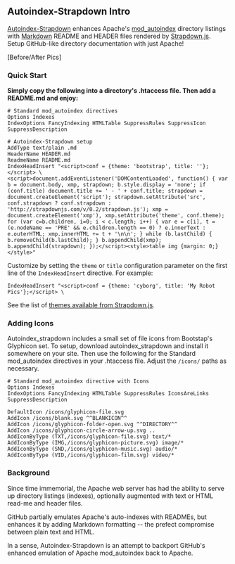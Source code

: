 Autoindex-Strapdown Intro
--------------------------

[Autoindex-Strapdown] enhances Apache's [mod_autoindex] directory listings with
[Markdown] README and HEADER files rendered by [Strapdown.js]. Setup GitHub-like
directory documentation with just Apache!

[Before/After Pics]

### Quick Start

**Simply copy the following into a directory's .htaccess file. Then add a README.md and enjoy:**

<pre style="overflow: auto; white-space: pre; word-wrap: normal;">
<code class="prettyprint"># Standard mod_autoindex directives
Options Indexes
IndexOptions FancyIndexing HTMLTable SuppressRules SuppressIcon SuppressDescription

# Autoindex-Strapdown setup
AddType text/plain .md
HeaderName HEADER.md
ReadmeName README.md
IndexHeadInsert "&lt;script>conf = {theme: 'bootstrap', title: ''};&lt;/script> \
&lt;script>document.addEventListener('DOMContentLoaded', function() { var b = document.body, xmp, strapdown; b.style.display = 'none'; if (conf.title) document.title += ' - ' + conf.title; strapdown = document.createElement('script'); strapdown.setAttribute('src', conf.strapdown ? conf.strapdown : 'http://strapdownjs.com/v/0.2/strapdown.js'); xmp = document.createElement('xmp'), xmp.setAttribute('theme', conf.theme); for (var c=b.children, i=0; i < c.length; i++) { var e = c[i], t = (e.nodeName == 'PRE' && e.children.length == 0) ? e.innerText : e.outerHTML; xmp.innerHTML += t + '\n\n'; } while (b.lastChild) { b.removeChild(b.lastChild); } b.appendChild(xmp); b.appendChild(strapdown); });&lt;/script>&lt;style>table img {margin: 0;}&lt;/style>"
</code></pre>

Customize by setting the `theme` or `title` configuration parameter on the first line of
the `IndexHeadInsert` directive. For example:

`IndexHeadInsert "<script>conf = {theme: 'cyborg', title: 'My Robot Pics'};</script> \`

See the list of [themes available from Strapdown.js][Strapdown.js].

### Adding Icons

Autoindex_strapdown includes a small set of file icons from Bootstap's Glyphicon set.
To setup, download autoindex_strapdown and install it somewhere on your site. Then
use the following for the Standard mod_autoindex directives in your .htaccess file.
Adjust the `/icons/` paths as necessary.

```
# Standard mod_autoindex directive with Icons
Options Indexes
IndexOptions FancyIndexing HTMLTable SuppressRules IconsAreLinks SuppressDescription

DefaultIcon /icons/glyphicon-file.svg
AddIcon /icons/blank.svg ^^BLANKICON^^
AddIcon /icons/glyphicon-folder-open.svg ^^DIRECTORY^^
AddIcon /icons/glyphicon-circle-arrow-up.svg ..
AddIconByType (TXT,/icons/glyphicon-file.svg) text/*
AddIconByType (IMG,/icons/glyphicon-picture.svg) image/*
AddIconByType (SND,/icons/glyphicon-music.svg) audio/*
AddIconByType (VID,/icons/glyphicon-film.svg) video/*

```

### Background

Since time immemorial, the Apache web server has had the ability to serve up directory
listings (indexes), optionally augmented with text or HTML read-me and header files.

GitHub partially emulates Apache's auto-indexes with READMEs, but enhances it by adding
Markdown formatting -- the prefect compromise between plain text and HTML.

In a sense, Autoindex-Strapdown is an attempt to backport GitHub's enhanced emulation of
Apache mod_autoindex back to Apache.

[Autoindex-Strapdown]: http://autoindex-strapdown.habilis.net
[mod_autoindex]: http://httpd.apache.org/docs/2.2/mod/mod_autoindex.html
[Markdown]: https://daringfireball.net/projects/markdown/
[Strapdown.js]: http://strapdownjs.com
